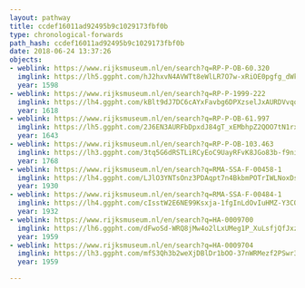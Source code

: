 ```yaml
---
layout: pathway
title: ccdef16011ad92495b9c1029173fbf0b
type: chronological-forwards
path_hash: ccdef16011ad92495b9c1029173fbf0b
date: 2018-06-24 13:37:26
objects:
- weblink: https://www.rijksmuseum.nl/en/search?q=RP-P-OB-60.320
  imglink: https://lh5.ggpht.com/hJ2hxvN4AVWTt8eWlLR7O7w-xRiOE0pgfg_dWkyMoAKAjcpjHeqIFbTGjOfoq6C2SbnMLfvQY2yL4SHsozC6Q5IeFqXu=s200
  year: 1598
- weblink: https://www.rijksmuseum.nl/en/search?q=RP-P-1999-222
  imglink: https://lh4.ggpht.com/kBlt9dJ7DC6cAYxFavbg6DPXzselJxAURDVvqqosnHV1OtTWxBdeQPNfUV-g3896y7BBvWsDG8YxNwkwovFlaoAGgmz2=s200
  year: 1618
- weblink: https://www.rijksmuseum.nl/en/search?q=RP-P-OB-61.997
  imglink: https://lh5.ggpht.com/2J6EN3AURFbDpxdJ84gT_xEMbhpZ2QOO7tN1rxskvcyfzmQCuT5JDtxJg0f4s-EGATJf3QoQrDy9bEgzNqrG9HMzIMI=s200
  year: 1643
- weblink: https://www.rijksmuseum.nl/en/search?q=RP-P-OB-103.463
  imglink: https://lh3.ggpht.com/3tq5G6dRSTLiRCyEoC9UayRFvK8JGo83b-f9ni7FWzWZSpkExmbm0nWPg7SxaOqFbT6tZ5ds0VX7QwxLDBv_PpovBQ=s200
  year: 1768
- weblink: https://www.rijksmuseum.nl/en/search?q=RMA-SSA-F-00458-1
  imglink: https://lh4.ggpht.com/LJlO3YNTsOnz3PDAqpt7n4BkbmPOTrIWLNoxDsOb1PDfNJTkLlvaet1ZVQpo7bDZZjhzRdVZl0CZLqNmq62c7UJ-Jps=s200
  year: 1930
- weblink: https://www.rijksmuseum.nl/en/search?q=RMA-SSA-F-00484-1
  imglink: https://lh4.ggpht.com/cIsstW2E6NE99Ksxja-1fgInLdOvIuHMZ-Y3COpZvu4bslqwPa2OIx23sTHsDob9r9qQib9Qd_nEOsE41Bk0l2yolWo=s200
  year: 1932
- weblink: https://www.rijksmuseum.nl/en/search?q=HA-0009700
  imglink: https://lh6.ggpht.com/dFwoSd-WRQ8jMw4o2lLxUMeg1P_XuLsfjQfJxz1CySGHsBNCntrK5rkryZaQ4XA4Wzfa-p6wp8PeUeUPNKU9dun0rQ=s200
  year: 1959
- weblink: https://www.rijksmuseum.nl/en/search?q=HA-0009704
  imglink: https://lh3.ggpht.com/mfS3Qh3b2weXjDBlDr1bOO-37nWRMezf2PSwr35TjeoU7KeW4oT_2Dpq9c4NBAL-M6IieQnF1jHiTPCcyy39N2Wk6Sg=s200
  year: 1959

---
```


